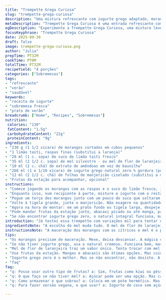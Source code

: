 ```yaml
---
title: "Trempette Grega Curiosa"
slug: "trempette-grega-curiosa"
description: "Uma mistura refrescante com iogurte grego adaptado, morangos macerados em suco e mel, uma pitada de laranja e ervas frescas que dão um toque inesperado. Texturas que dançam entre o cremoso e o suculento com aroma cítrico. Serve como entrada leve ou sobremesa sem complicação, incluindo alternativas para quem não tem iogurte grego à mão e troca sutil de baunilha por amêndoa, para um perfil aromático diferente sem perder o charme."
metaDescription: "Trempette Grega Curiosa é uma entrada refrescante com morangos, iogurte grego e um toque de ervas que vai encantar seu paladar"
ogDescription: "Experimente a Trempette Grega Curiosa, uma mistura leve com morangos, iogurte grego e um toque herbal refrescante"
focusKeyphrase: "Trempette Grega Curiosa"
date: 2025-09-30
draft: false
image: trempette-grega-curiosa.png
author: "Julia"
prepTime: PT32M
cookTime: PT0M
totalTime: PT32M
recipeYield: "4 porções"
categories: ["Sobremesas"]
tags:
- "refrescante"
- "verão"
- "saudável"
keywords:
- "receita de iogurte"
- "sobremesa fresca"
- "prato de verão"
breadcrumb: ["Home", "Recipes", "Sobremesas"]
nutrition: 
 calories: "130"
 fatContent: "1.5g"
 carbohydrateContent: "22g"
 proteinContent: "9g"
ingredients:
- "230 g (1 1/2 xícara) de morangos cortados em cubos pequenos"
- "1 limão taiti, raspas finas (substitui a laranja)"
- "20 ml (1 c. sopa) de suco de limão taiti fresco"
- "35 ml (2 1/2 c. sopa) de mel silvestre - ou mel de flor de laranjeira"
- "10 ml (2 c. chá) de extrato de amêndoas em vez de baunilha"
- "260 ml (1 e 1/10 xícara) de iogurte grego natural zero % gordura (pode usar iogurte natural cremoso se faltar grego)"
- "12 ml (2 1/2 c. chá) de folhas de manjericão ciselado (substitui a mistura de hortelã/melissa)"
- "Frutas da estação para acompanhar, opcional"
instructions:
- "Comece jogando os morangos com as raspas e o suco do limão fresco, junto com metade do mel e a essência de amêndoas na tigela. Mexa pra distribuir o aroma — você vai ver o suco começar a fazer um 'clareamento' rápido na superfície das frutas. Deixe descansar uns 12 minutos, mexendo de vez em quando. A ideia aqui é extrair suco, sem esmagar, só suavizando para liberar aroma."
- "Enquanto isso, num recipiente à parte, misture o iogurte com o restante do mel e o amêndoa. Entenda o contraste: o doce do mel agora está suave, cremoso. Reserve gelado. Isso vai fazer diferença no visual e na sensação do prato."
- "Pegue um terço dos morangos junto com um pouco do suco que soltaram e bata no mixer ou processador até virar um purê liso, brilhante. Sem pressa, o vermelho intenso é chave pra um resultando visual bacana."
- "Volte à tigela grande, junte o manjericão. Não exagere na quantidade; o frescor herbal aqui tem que soprar, não gritar. Misture delicadamente."
- "Agora na hora de montar: em um prato fundo ou tigela larga, despeje o iogurte gelado. Molhe uma colher na tigela do purê e faça filetes por cima, leve movimentos circulares com a ponta da colher para criar um efeito marmorizado — cachorro-quente visual carregado. Finalize com os morangos inteiros e mais umas folhinhas de manjericão."
- "Pode mandar frutas da estação junto, abacaxi picado ou até manga, para dar aquele toque tropical e adicionar crocância. Na dúvida, prefira frutas que não soltem muita água pra não desmanchar o desenho marmorizado."
- "Se não encontrar iogurte grego zero, o natural integral funciona, mas vai ficar mais pesado. Para uma versão vegana, use iogurte de coco sem açúcar; o sabor fica diferente mas mantém o jogo de texturas."
introduction: "Já testei essa trempette com variações mil para tentar entender o ponto exato entre a acidez do iogurte, o frescor dos morangos e o doce que não deixe enjoar. Trocar a laranja pelo limão taiti foi um acerto por dar uma vivacidade mais marcante, aquela mordida cítrica que corta a doçura. Misturar o mel em duas etapas evita que o jogo de sabores fique homogêneo demais — dá aquele contraste a cada colherada. A erva fresca marca presença de maneira sutil, nada invasiva, só para lembrar que o prato é leve e de verão. É bom ficar de olho no tempo de maceração porque os morangos soltam bastante suco rápido, e a textura pode acabar virando quase calda demais, perdendo a graça no efeito marmorizado. Uso frequentemente para acompanhar cafés da manhã elaborados ou até em brunches, substituindo cremes pesados por algo mais refrescante e equilibrado."
ingredientsNote: "A escolha do mel muda tudo. O mel de flor de laranjeira, por exemplo, casa maravilhosamente bem com a acidez do limão e deixa um perfume mais complexo. Já o mel silvestre tem um dulçor mais forte, quase caramelado, e pode substituir em qualquer proporção, mas ajuste o purê de morangos para não ficar muito doce. Quanto à essência de amêndoa, fica a dica para quem procura uma variação aromática além da baunilha tradicional, mas se não tiver, use essência de baunilha pura ou favas de baunilha raspadas — com cuidado para não jogar muito pó preto. Sobre as ervas, manjericão e hortelã são intercambiáveis, mas evite a melissa se não tiver certeza da intensidade, ela é mais fresca e pode perder para os sabores cítricos."
instructionsNote: "A maceração dos morangos com os cítricos e mel é o passo responsável por liberar o líquido e integrar os sabores sem amassar a fruta. Tempo entre 10 e 15 minutos é o suficiente para isso; ultrapassar demais começa a soltar água em excesso e perde aquela textura separada que dá a graça final ao prato. A mistura do iogurte com o adoçante antes mantém o equilíbrio e garante que na hora que juntar com o purê, o creme preserve a temperatura e o visual. Na hora de fazer o efeito marmorizado com o purê, pouca pressão na colher para garantir o efeito marmorizado, misturar demais vira um rosa só e perde o charme. Por fim, a montagem deve ser feita na sequência para que o iogurte não perca a textura fresca e as frutas não murchem com o contato prolongado. Se necessário, segure a montagem até a hora da mesa na geladeira, sob filme plástico para evitar absorção de odores."
tips:
- "Os morangos precisam de maceração. Mexe, deixa descansar. A mágica começa com a mistura de sucos e mel. Procura extrair o suco sem amassar. Cuida pra não soltar água demais. Vai soltar sabor assim."
- "Se não tiver iogurte grego, usa o natural cremoso. Funciona bem, mas fique atento. A textura vai ser mais pesada. Todos os detalhes contam. O ideal é manter leve e fresco."
- "Mel de flor de laranjeira traz um sabor único. Tenta trocar com mel silvestre. O sabor muda. Mas tem que cuidar. O doce vai direto pro purê de morango, o equilíbrio é essencial."
- "Use frutas da estação. Mangas e abacaxis são ótimas opções. Mas cuidado, não deixa soltar muito líquido. A apresentação é tudo. O importante é manter a textura bonita."
- "Iogurte grego zero é o melhor. Mas se não encontrar, não desiste. A versão integral também serve. O visual e o sabor mudam, mas ainda fica bom."
- "faq"
faq:
- "q: Posso usar outro tipo de frutas? a: Sim, frutas como kiwi ou pêssego funcionam, mas cada uma traz seu sabor. Evita frutas muito molhadas. A textura é fundamental. O ideal é sempre manter a crocância."
- "q: O que faço se não tiver mel? a: Açúcar pode ser uma opção. Mas cautela, não fica igual. Uma alternativa é xarope de bordo. O sabor é diferente, mas dá certo na receita."
- "q: Como armazenar o que sobrou? a: Coloca em um pote hermético. Mas consome até dois dias. O iogurte pode soltar água. Mistura tudo antes de servir novamente. Isso ajuda."
- "q: Para fazer versão vegana, o que usar? a: Iogurte de coco sem açúcar é uma boa. O sabor é distinto. Mas textura muda. Pode também experimentar com iogurte de amêndoas. Cuidado com a doçura."

---
```

